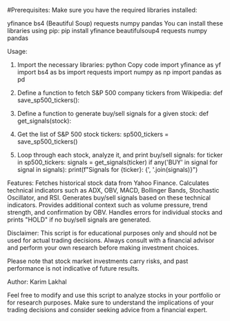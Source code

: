   #Prerequisites:
  Make sure you have the required libraries installed:
  
  yfinance
  bs4 (Beautiful Soup)
  requests
  numpy
  pandas
  You can install these libraries using pip:
  pip install yfinance beautifulsoup4 requests numpy pandas
  
  Usage:
  1. Import the necessary libraries:
  python
  Copy code
  import yfinance as yf
  import bs4 as bs
  import requests
  import numpy as np
  import pandas as pd

  2. Define a function to fetch S&P 500 company tickers from Wikipedia:
  def save_sp500_tickers():
     
  3. Define a function to generate buy/sell signals for a given stock:
  def get_signals(stock):
     
  4. Get the list of S&P 500 stock tickers:
  sp500_tickers = save_sp500_tickers()

  5. Loop through each stock, analyze it, and print buy/sell signals:
  for ticker in sp500_tickers:
      signals = get_signals(ticker)
      if any('BUY' in signal for signal in signals):
          print(f"Signals for {ticker}: {', '.join(signals)}")
          
  Features:
  Fetches historical stock data from Yahoo Finance.
  Calculates technical indicators such as ADX, OBV, MACD, Bollinger Bands, Stochastic Oscillator, and RSI.
  Generates buy/sell signals based on these technical indicators.
  Provides additional context such as volume pressure, trend strength, and confirmation by OBV.
  Handles errors for individual stocks and prints "HOLD" if no buy/sell signals are generated.
  
  Disclaimer:
  This script is for educational purposes only and should not be used for actual trading decisions. Always consult with a financial advisor and perform your 
  own research before making investment choices.
  
  Please note that stock market investments carry risks, and past performance is not indicative of future results.
  
  Author:
  Karim Lakhal
  
  Feel free to modify and use this script to analyze stocks in your portfolio or for research purposes. Make sure to understand the implications of your 
  trading decisions and consider seeking advice from a financial expert.
  
